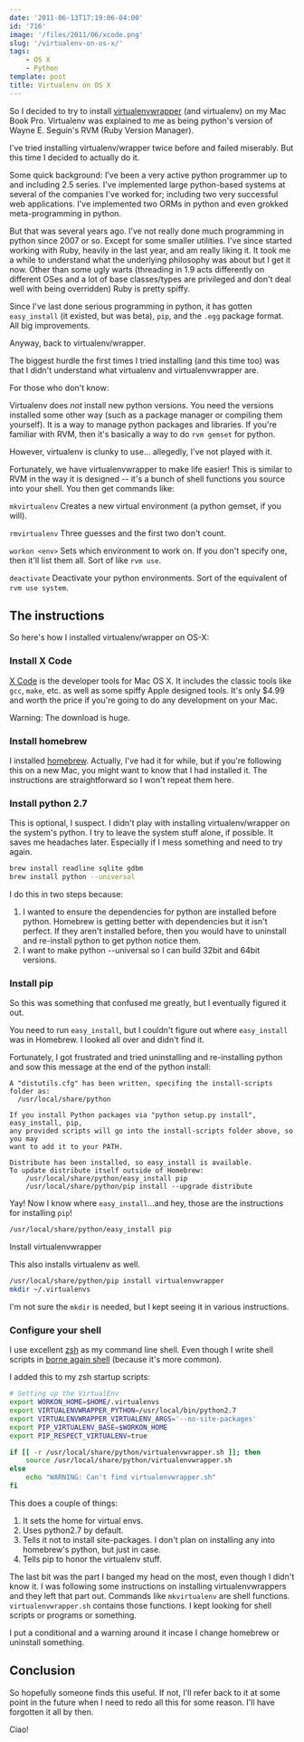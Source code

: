 ```yaml
---
date: '2011-06-13T17:19:06-04:00'
id: '716'
image: '/files/2011/06/xcode.png'
slug: '/virtualenv-on-os-x/'
tags:
    - OS X
    - Python
template: post
title: Virtualenv on OS X
---
```


So I decided to try to install
[virtualenvwrapper](http://www.doughellmann.com/projects/virtualenvwrapper/)
(and virtualenv) on my Mac Book Pro. Virtualenv was explained to me as being
python's version of Wayne E. Seguin's RVM (Ruby Version Manager).

I've tried installing virtualenv/wrapper twice before and failed miserably.
But this time I decided to actually do it.

Some quick background: I've been a very active python programmer up to and
including 2.5 series. I've implemented large python-based systems at several
of the companies I've worked for; including two very successful web
applications. I've implemented two ORMs in python and even grokked
meta-programming in python.

But that was several years ago. I've not really done much programming in
python since 2007 or so. Except for some smaller utilities. I've since started
working with Ruby, heavily in the last year, and am really liking it. It took
me a while to understand what the underlying philosophy was about but I get it
now. Other than some ugly warts (threading in 1.9 acts differently on
different OSes and a lot of base classes/types are privileged and don't deal
well with being overridden) Ruby is pretty spiffy.

Since I've last done serious programming in python, it has gotten
`easy_install` (it existed, but was beta), `pip`, and the `.egg` package
format. All big improvements.

Anyway, back to virtualenv/wrapper.

The biggest hurdle the first times I tried installing (and this time too) was
that I didn't understand what virtualenv and virtualenvwrapper are.

For those who don't know:

Virtualenv does _not_ install new python versions. You need the versions
installed some other way (such as a package manager or compiling them
yourself). It is a way to manage python packages and libraries. If you're
familiar with RVM, then it's basically a way to do `rvm gemset` for python.

However, virtualenv is clunky to use... allegedly, I've not played with it.

Fortunately, we have virtualenvwrapper to make life easier! This is similar to
RVM in the way it is designed -- it's a bunch of shell functions you source
into your shell. You then get commands like:

`mkvirtualenv` Creates a new virtual environment (a python gemset, if you
will).

`rmvirtualenv` Three guesses and the first two don't count.

`workon <env>` Sets which environment to work on. If you don't specify one,
then it'll list them all. Sort of like `rvm use`.

`deactivate` Deactivate your python environments. Sort of the equivalent of
`rvm use system`.

## The instructions

So here's how I installed virtualenv/wrapper on OS-X:

### Install X Code

[X Code](http://itunes.apple.com/us/app/xcode/id422352214) is the developer
tools for Mac OS X. It includes the classic tools like `gcc`, `make`, etc. as
well as some spiffy Apple designed tools. It's only \$4.99 and worth the price
if you're going to do any development on your Mac.

Warning: The download is huge.

### Install homebrew

I installed [homebrew](https://github.com/mxcl/homebrew). Actually, I've had
it for while, but if you're following this on a new Mac, you might want to
know that I had installed it. The instructions are straightforward so I won't
repeat them here.

### Install python 2.7

This is optional, I suspect. I didn't play with installing virtualenv/wrapper
on the system's python. I try to leave the system stuff alone, if possible. It
saves me headaches later. Especially if I mess something and need to try
again.

```bash
brew install readline sqlite gdbm
brew install python --universal
```

I do this in two steps because:

1.  I wanted to ensure the dependencies for python are installed before
    python. Homebrew is getting better with dependencies but it isn't perfect.
    If they aren't installed before, then you would have to uninstall and
    re-install python to get python notice them.
2.  I want to make python --universal so I can build 32bit and 64bit versions.

### Install pip

So this was something that confused me greatly, but I eventually figured it
out.

You need to run `easy_install`, but I couldn't figure out where `easy_install`
was in Homebrew. I looked all over and didn't find it.

Fortunately, I got frustrated and tried uninstalling and re-installing python
and sow this message at the end of the python install:

```text
A "distutils.cfg" has been written, specifing the install-scripts folder as:
  /usr/local/share/python

If you install Python packages via "python setup.py install", easy_install, pip,
any provided scripts will go into the install-scripts folder above, so you may
want to add it to your PATH.

Distribute has been installed, so easy_install is available.
To update distribute itself outside of Homebrew:
    /usr/local/share/python/easy_install pip
    /usr/local/share/python/pip install --upgrade distribute
```

Yay! Now I know where `easy_install`...and hey, those are the instructions for
installing `pip`!

```bash
/usr/local/share/python/easy_install pip
```

Install virtualenvwrapper

This also installs virtualenv as well.

```bash
/usr/local/share/python/pip install virtualenvwrapper
mkdir ~/.virtualenvs
```

I'm not sure the `mkdir` is needed, but I kept seeing it in various
instructions.

### Configure your shell

I use excellent [zsh](http://zsh.sourceforge.net/) as my command line shell.
Even though I write shell scripts in
[borne again shell](http://www.gnu.org/software/bash/bash.html) (because it's
more common).

I added this to my zsh startup scripts:

```bash
# Setting up the VirtualEnv
export WORKON_HOME=$HOME/.virtualenvs
export VIRTUALENVWRAPPER_PYTHON=/usr/local/bin/python2.7
export VIRTUALENVWRAPPER_VIRTUALENV_ARGS='--no-site-packages'
export PIP_VIRTUALENV_BASE=$WORKON_HOME
export PIP_RESPECT_VIRTUALENV=true

if [[ -r /usr/local/share/python/virtualenvwrapper.sh ]]; then
    source /usr/local/share/python/virtualenvwrapper.sh
else
    echo "WARNING: Can't find virtualenvwrapper.sh"
fi
```

This does a couple of things:

1.  It sets the home for virtual envs.
2.  Uses python2.7 by default.
3.  Tells it not to install site-packages. I don't plan on installing any into
    homebrew's python, but just in case.
4.  Tells pip to honor the virtualenv stuff.

The last bit was the part I banged my head on the most, even though I didn't
know it. I was following some instructions on installing virtualenvwrappers
and they left that part out. Commands like `mkvirtualenv` are shell functions.
`virtualenvwrapper.sh` contains those functions. I kept looking for shell
scripts or programs or something.

I put a conditional and a warning around it incase I change homebrew or
uninstall something.

## Conclusion

So hopefully someone finds this useful. If not, I'll refer back to it at some
point in the future when I need to redo all this for some reason. I'll have
forgotten it all by then.

Ciao!
